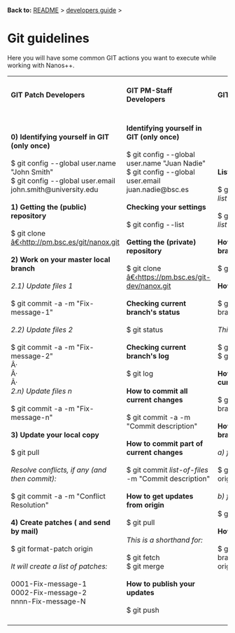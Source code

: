 **Back to:** [README](../../README.md) > [developers guide](../developers_guide.md) >

Git guidelines
==============

<p>
Here you will have some common GIT actions you want to execute while working with Nanos++.
</p>


<table class="wiki">
<tr><td> <br /><strong>GIT Patch Developers</strong> <br /><br /> </td><td> <br /><strong>GIT PM-Staff Developers</strong> <br /><br /> </td><td> <br /><strong>GIT Workflow Commands</strong> <br /><br /> </td><td> <br /><strong>GIT Workflow Commands</strong> <br /><br /> 
</td></tr><tr><td>  <br /> <strong>0) Identifying yourself in GIT (only once)</strong> <br /><br /> $ git config --global user.name "John Smith" <br /> $ git config --global user.email john.smith@university.edu <br /><br /> <strong>1) Getting the (public) repository</strong> <br /><br /> $ git clone <a class="ext-link" href="http://pm.bsc.es/git/nanox.git"><span class="icon">â€‹</span>http://pm.bsc.es/git/nanox.git</a> <br /><br /> <strong>2) Work on your master local branch</strong> <br /><br /> <em>2.1) Update files 1</em> <br /><br /> $ git commit -a -m "Fix-message-1" <br /><br /> <em>2.2) Update files 2</em> <br /><br /> $ git commit -a -m "Fix-message-2" <br /> Â· <br />   Â· <br /> Â· <br /> <em>2.n) Update files n</em> <br /><br /> $ git commit -a -m "Fix-message-n" <br /><br /> <strong>3) Update your local copy</strong> <br /><br /> $ git pull <br /><br /> <em>Resolve conflicts, if any (and then commit):</em> <br /><br /> $ git commit -a -m "Conflict Resolution" <br /><br /> <strong>4) Create patches ( and send by mail)</strong> <br /><br /> $ git format-patch origin <br /><br /> <em>It will create a list of patches:</em> <br /><br /> 0001-Fix-message-1 <br /> 0002-Fix-message-2 <br /> nnnn-Fix-message-N <br /><br /> </td><td> <br /> <strong>Identifying yourself in GIT (only once)</strong> <br /><br /> $ git config --global user.name "Juan Nadie" <br /> $ git config --global user.email juan.nadie@bsc.es <br /><br /> <strong>Checking your settings</strong> <br /><br />$ git config --list <br /><br /> <strong>Getting the (private) repository</strong><br /><br />$ git clone <a class="ext-link" href="https://pm.bsc.es/git-dev/nanox.git"><span class="icon">â€‹</span>https://pm.bsc.es/git-dev/nanox.git</a> <br /><br /> <strong>Checking current branch's status</strong> <br /><br /> $ git status <br /><br /> <strong>Checking current branch's log</strong> <br /><br /> $ git log<br /><br /> <strong>How to commit all current changes</strong> <br /><br /> $ git commit -a -m "Commit description" <br /><br /> <strong>How to commit part of current changes</strong> <br /><br /> $ git commit <em>list-of-files</em> -m "Commit description" <br /><br /> <strong>How to get updates from origin</strong> <br /><br /> $ git pull <br /><br /> <em>This is a shorthand for:</em> <br /><br /> $ git fetch <br /> $ git merge <br /><br /> <strong>How to publish your updates</strong> <br /><br /> $ git push <br /><br /> </td><td>  <br /> <strong>List local/remote branches</strong> <br /><br /> $ git branch <br /> <em>list of local branches</em> <br /><br /> $ git branch -r <br /> <em>list of remote branches</em> <br /><br /> <strong>How to switch to a local branch</strong> <br /><br /> $ git checkout branch-1 <br /><br /> <strong>How to create a local branch</strong><br /><br />$ git checkout -b branch_name<br /><br /><em>This is a shorthand for:</em><br /><br />$ git branch branch_name<br />$ git checkout branch_name<br /><br /> <strong>How to merge a branch into current one</strong> <br /><br /> $ git merge --no-ff branch_name <br /><br /> <strong>How to create a remote branch</strong><br /><br /> <em>a) from scratch...</em><br /><br />  $ git push origin origin:refs/heads/branch_name <br /><br /> <em>b) from a local branch...</em><br /><br /> $ git push origin branch_name<br /><br /> <strong>How to get a remote branch</strong><br /><br />$ git checkout -b branch_name origin/branch_name<br /><br /> </td><td> <strong>How to delete a branch</strong><br /><br /> <em>a) which is a local branch...</em><br /><br /> $ git branch -d branch_name<br /><br /> <em>b) which is a remote branch...</em><br /><br /> $ git push origin :branch_name <br /><br /> <strong>List (no) merged branches into current</strong> <br /><br /> $ git branch {--merged | --no-merged} <br /><br /> <strong>How to see differences between branches</strong> <br /><br /> $ git merge-base branch-1 branch-2 <br /> 36c7dba2c95e6bbb78dfa822519ecfec6e1ca649 <br /><br /> $ git diff 36c7db <br /><br /> <em>-- or --</em> <br /><br /> $ git diff branch-1...branch-2 <br /><br /> 
</td></tr></table>

